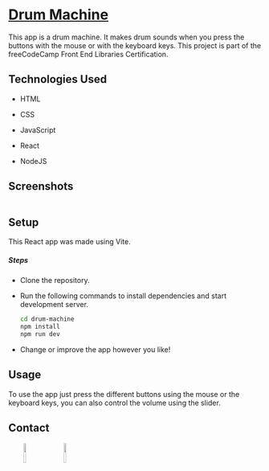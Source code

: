 <h1><a href="https://jmcarvajalj.github.io/drum-machine/" target="_blank">Drum Machine</a></h1>
<p>This app is a drum machine. It makes drum sounds when you press the buttons with the mouse or with the keyboard keys. This project is part of the freeCodeCamp Front End Libraries Certification. </p>
<h2>Technologies Used</h2>
<ul>
<li>HTML</li>
</ul><ul>
<li>CSS</li>
</ul><ul>
<li>JavaScript</li>
</ul><ul>
<li>React</li>
</ul><ul>
<li>NodeJS</li>
</ul><h2>Screenshots</h2>
<p><a href="https://jmcarvajalj.github.io/drum-machine/" target="_blank"><img src="https://i.imgur.com/nk7mjUF.png" alt=""></a></p><h2>Setup</h2>
<p>This React app was made using Vite.</p><h5>Steps</h5><ul>
<li>Clone the repository.</li>
</ul><ul>
<li>Run the following commands to install dependencies and start development server.</li>

```bash
cd drum-machine
npm install
npm run dev
```

<li>Change or improve the app however you like!</li>
</ul><h2>Usage</h2>
<p>To use the app just press the different buttons using the mouse or the keyboard keys, you can also control the volume using the slider.</p><h2>Contact</h2>
<p><span style="margin-right: 30px;"></span><a href="https://www.linkedin.com/in/jose-miguel-carvajal-jimenez/" target="_blank"><img target="_blank" src="https://cdn.jsdelivr.net/gh/devicons/devicon/icons/linkedin/linkedin-original.svg" style="width: 10%;"></a><span style="margin-right: 30px;"></span><a href="https://github.com/jmcarvajalj" ><img target="_blank" src="https://cdn.jsdelivr.net/gh/devicons/devicon/icons/github/github-original.svg" style="width: 10%;"></a></p>